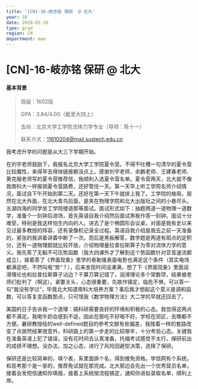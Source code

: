 ```yaml
---
title: '[CN]-16-岐亦铭 保研  @ 北大'
year: 16
date: 2020-03-26
type: grad
region: CN
department: mae
---
```


# [CN]-16-岐亦铭 保研  @ 北大

#### 基本背景
> 班级：1602班
>
> GPA：3.84/4.00（截至大四上）
>
> 去向：北京大学工学院流体力学专业（导师：陈十一）
>
> 联系方式：[11610204@mail.sustech.edu.cn](mailto:11610204@mail.sustech.edu.cn)

我考虑升学的问题是从大三下学期开始。

在刘宇老师鼓励下，我报名北京大学工学院夏令营。不得不吐槽一句清华的夏令营比较魔性，来得早去得快链接都没点上。感谢刘宇老师、余鹏老师、王建春老师、黄克服老师写的夏令营推荐信，我顺利入选夏令营名单。夏令营两天，北大就不像我南科大一样报销夏令营路费，还好管住一天。第一天早上听工学院名师介绍情况，面试自下午开始到第二天。还好在第一天下午就排上我了。工学院的格局，居然在北大外面，在北大青鸟后面，是夹在物理学院和北大出版社之间的小巷尽头。五湖四海的同学坐工学院楼道那等面试。面试形式如下：抽题两道一道物理一道数学，准备个一刻钟后进场，首先英语自我介绍然后面试黑板作答一刻钟。面试十分难受，特别是我这样怕生内向的人。进去了是个椭圆形会议桌，对面是我有史以来见过最多教授的阵容，还有录像机记录全过程。英语自我介绍是我去之前一天准备的，紧张的我讲着讲着中断了一次。而后是黑板解答，数学题是两道有瑕点的定积分，还有一道物理题就比较开放，介绍物理量拉普拉斯算子为零对流体力学的意义。我先答了无黏不可压势函数（我大四课外才了解到这个势函数针对亚音速流都成立），接着答了《界面现象》里学的泰勒锥表面电势也满足这个条件（其实电场都满足吧，不然叫电“势“？），后来发现时间没凑满，想了下《界面现象》里面润滑理论也和拉普拉斯算子沾边？千算万算记错了，润滑理论多个常数项，结果被老师们批判了（啊这）。紧要关头，心态很重要，先故作镇定，临危不惧，可以答一句”我没有学过“，毕竟北大知道南科大培养方案？事后我才想起这个意义是调和函数，可以答复变函数那点，只可惜我《数学物理方法》大二学的早就还回去了。

美国的日子告诉我一个道理：搞科研需要良好的环境和积极的心态。我觉得这两点都不满足。我喝牛奶会感到不适，因此在那吃不好喝不好。学校在郊区，去哪都不方便。暑研教授给的well-defined题目的参考文献有些偏差，我按着一样的套路改变了点居然结果很意外，科研路上的第一步走的比较艰辛，十分考验心态。关键我在准备英语上犯了错误，没有花时间去认真准备，托福考试感觉不太行，保研前出的成绩不理想。没办法，加之心态，进行了风险回避型决策，选择了保研。

保研还是比较简单的，填个表，系里面排个名，得到推免资格。学信网有个系统，和高考那个是一家的，推荐免试就在那完成。北大那边会先出一个优秀营员名单，接着会发短信通知你填报，接着上系统按流程搞定，通知你进拟录取名单，顺利上岸。
